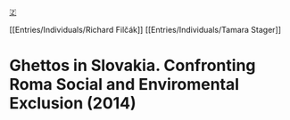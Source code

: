 [🇿](zotero://select/library/items/6V4NNJ2R)

[[Entries/Individuals/Richard Filčák]] [[Entries/Individuals/Tamara Stager]] 
# Ghettos in Slovakia. Confronting Roma Social and Enviromental Exclusion (2014)

